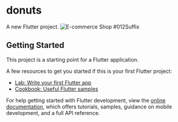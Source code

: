 # donuts

A new Flutter project.
![E-commerce Shop #012Suffix](https://github.com/MohamedAbdelbaky544/donuts/assets/84280219/3b539fe1-825f-4354-b33b-1a3b8bc522b8)

## Getting Started

This project is a starting point for a Flutter application.

A few resources to get you started if this is your first Flutter project:

- [Lab: Write your first Flutter app](https://docs.flutter.dev/get-started/codelab)
- [Cookbook: Useful Flutter samples](https://docs.flutter.dev/cookbook)

For help getting started with Flutter development, view the
[online documentation](https://docs.flutter.dev/), which offers tutorials,
samples, guidance on mobile development, and a full API reference.
